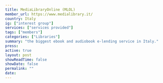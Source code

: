 ```yaml
---
title: MediaLibraryOnline (MLOL) 
member_url: https://www.medialibrary.it/
country: Italy 
ig: ["interest group"] 
services: ["services provided"] 
tags: ["members"]
categories: ["Libraries"]
summary: "the biggest ebook and audiobook e-lending service in Italy."
press:
active: true
layout: post
showReadTime: false
showDate: false
permalink: ""
date: 
---
```

